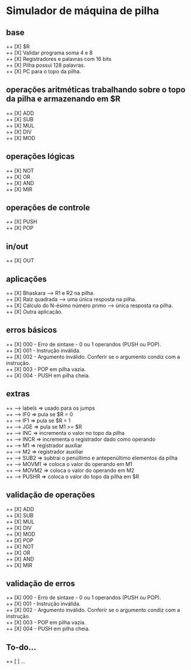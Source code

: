 <h1>Simulador de máquina de pilha</h1>

##  base
++  [X] $R <br>
++  [X] Validar programa soma 4 e 8 <br>
++  [X] Registradores e palavras com 16 bits <br>
++  [X] Pilha possui 128 palavras. <br>
++  [X] PC para o topo da pilha. <br>

##  operações aritméticas trabalhando sobre o topo da pilha e armazenando em $R
++  [X] ADD <br>
++  [X] SUB <br>
++  [X] MUL <br>
++  [X] DIV <br>
++  [X] MOD <br>

##  operações lógicas
++  [X] NOT <br>
++  [X] OR <br>
++  [X] AND <br>
++  [X] MIR <br>

##  operações de controle
++  [X] PUSH <br>
++  [X] POP <br>

##  in/out
++  [X] OUT

##  aplicações
++  [X] Bhaskara --> R1 e R2 na pilha. <br>
++  [X] Raiz quadrada --> uma única resposta na pilha. <br>
++  [X] Cálculo do N-ésimo número primo --> única resposta na pilha. <br>
++  [X] Outra aplicação. <br>

##  erros básicos
++  [X] 000 - Erro de sintaxe - 0 ou 1 operandos (PUSH ou POP). <br>
++  [X] 001 - Instrução inválida. <br>
++  [X] 002 - Argumento inválido. Conferir se o argumento condiz com a instrução. <br>
++  [X] 003 - POP em pilha vazia. <br>
++  [X] 004 - PUSH em pilha cheia. <br>

##  extras
++  --> labels => usado para os jumps <br>
++  --> IF0    => pula se $R = 0 <br>
++  --> IF1    => pula se $R = 1 <br>
++  --> JGE    => pula se M1 >= $R <br>
++  --> INC    => incrementa o valor no topo da pilha <br>
++  --> INCR   => incrementa o registrador dado como operando <br>
++  --> M1     => registrador auxiliar <br>
++  --> M2     => registrador auxiliar <br> 
++  --> SUB2   => subtrai o penúltimo e antepenúltimo elementos da pilha <br>
++  --> MOVM1  => coloca o valor do operando em M1 <br>
++  --> MOVM2  => coloca o valor do operando em M2 <br>
++  --> PUSHR  => coloca o valor do topo da pilha em $R

##  validação de operações
++  [X] ADD <br>
++  [X] SUB <br>
++  [X] MUL <br>
++  [X] DIV <br>
++  [X] MOD <br>
++  [X] POP <br>
++  [X] NOT <br>
++  [X] OR <br>
++  [X] AND <br>
++  [X] MIR

##  validação de erros
++  [X] 000 - Erro de sintaxe - 0 ou 1 operandos (PUSH ou POP). <br>
++  [X] 001 - Instrução inválida. <br>
++  [X] 002 - Argumento inválido. Conferir se o argumento condiz com a instrução. <br>
++  [X] 003 - POP em pilha vazia. <br>
++  [X] 004 - PUSH em pilha cheia.

## To-do...
++  [ ] ...